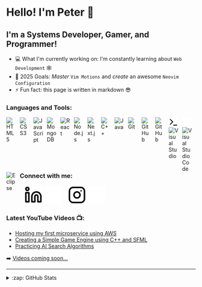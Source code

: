 # Hello! I'm Peter 👋

## I'm a Systems Developer, Gamer, and Programmer!

-  💻 What I'm currently working on: I'm constantly learning about `Web Development` 🕸️
-  🥅 2025 Goals: _Master_ `Vim Motions` and _create_ an awesome `Neovim Configuration`
-  ⚡ Fun fact: this page is written in markdown 😎

### Languages and Tools:

<p>
<img align="left" alt="HTML5" width="26px" src="https://cdn.jsdelivr.net/gh/devicons/devicon/icons/html5/html5-original.svg" style="padding-right:10px;" />
<img align="left" alt="CSS3" width="26px" src="https://cdn.jsdelivr.net/gh/devicons/devicon/icons/css3/css3-original.svg" style="padding-right:10px;" />
<img align="left" alt="JavaScript" width="26px" src="https://cdn.jsdelivr.net/gh/devicons/devicon/icons/javascript/javascript-original.svg" style="padding-right:10px;" />

<img align="left" alt="MongoDB" width="26px" src="https://cdn.jsdelivr.net/gh/devicons/devicon/icons/mongodb/mongodb-original.svg" style="padding-right:10px;" />
<img align="left" alt="React" width="26px" src="https://cdn.jsdelivr.net/gh/devicons/devicon/icons/react/react-original.svg" style="padding-right:10px;" />
<img align="left" alt="Node.js" width="26px" src="https://cdn.jsdelivr.net/gh/devicons/devicon/icons/nodejs/nodejs-original.svg" style="padding-right:10px;" />
<img align="left" alt="Next.js" width="26px" src="https://cdn.jsdelivr.net/gh/devicons/devicon@latest/icons/nextjs/nextjs-original.svg" style="padding-right:10px;" />
<img align="left" alt="C++" width="26px" src="https://cdn.jsdelivr.net/gh/devicons/devicon/icons/cplusplus/cplusplus-original.svg" style="padding-right:10px;" />
<img align="left" alt="Java" width="26px" src="https://cdn.jsdelivr.net/gh/devicons/devicon@latest/icons/java/java-original.svg" style="padding-right:10px;" />
          
<img align="left" alt="Git" width="26px" src="https://cdn.jsdelivr.net/gh/devicons/devicon/icons/git/git-original.svg" style="padding-right:10px;" />
<img align="left" alt="GitHub" width="26px" src="https://user-images.githubusercontent.com/3369400/139447912-e0f43f33-6d9f-45f8-be46-2df5bbc91289.png#gh-dark-mode-only" style="padding-right:10px;" />
<img align="left" alt="GitHub" width="26px" src="https://user-images.githubusercontent.com/3369400/139448065-39a229ba-4b06-434b-bc67-616e2ed80c8f.png#gh-light-mode-only" style="padding-right:10px;" />
<img align="left" alt="Terminal" width="26px" src="./img/terminal-light.svg#gh-light-mode-only" style="padding-right:10px;" />
<img align="left" alt="Terminal" width="26px" src="./img/terminal-dark.svg#gh-dark-mode-only" style="padding-right:10px;" />
<img align="left" alt="Visual Studio" width="26px" src="https://cdn.jsdelivr.net/gh/devicons/devicon/icons/visualstudio/visualstudio-plain.svg" style="padding-right:10px;" />
<img align="left" alt="Visual Studio Code" width="26px" src="https://cdn.jsdelivr.net/gh/devicons/devicon/icons/vscode/vscode-original.svg" style="padding-right:10px;"/>
<img align="left" alt="Eclipse" width="26px" src="https://cdn.jsdelivr.net/gh/devicons/devicon@latest/icons/eclipse/eclipse-original.svg" style="padding-right:10px;" />
</p>

</br>
</br>

### Connect with me:

&nbsp;&nbsp;
[![website](./img/linkedin-light.svg)](https://www.linkedin.com/in/peter-wan-281179240/#gh-light-mode-only)
[![website](./img/linkedin-dark.svg)](https://www.linkedin.com/in/peter-wan-281179240/#gh-dark-mode-only)
&nbsp;&nbsp;
[![website](./img/instagram-light.svg)](https://instagram.com/peter.magic1#gh-light-mode-only)
[![website](./img/instagram-dark.svg)](https://instagram.com/peter.magic1#gh-dark-mode-only)


### Latest YouTube Videos 📺: 

<!-- YOUTUBE:START -->
- [Hosting my first microservice using AWS](https://youtu.be/sz8h1m44AJQ?si=G8CIYCxwBm9-V1Cr)
- [Creating a Simple Game Engine using C++ and SFML](https://youtu.be/M2Y1AxWBp-0)
- [Practicing AI Search Algorithms](https://youtu.be/VcM4sv-wxVU)
<!-- YOUTUBE:END -->

➡️ [Videos coming soon...](https://youtube.com/@peterwan1808/featured)

---

<details>
  <summary>:zap: GitHub Stats</summary>

  <img align="left" alt="peterdanwan's GitHub Stats" src="https://github-readme-stats.vercel.app/api?username=peterdanwan&show_icons=true&hide_border=false&title_color=ff652f&icon_color=FFE400&bg_color=09131B&text_color=ffffff&border_color=0c1a25" />

</details>
